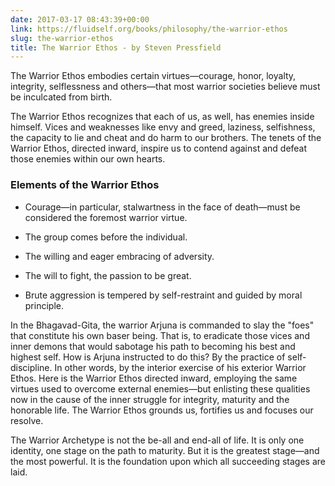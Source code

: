 ```yaml
---
date: 2017-03-17 08:43:39+00:00
link: https://fluidself.org/books/philosophy/the-warrior-ethos
slug: the-warrior-ethos
title: The Warrior Ethos - by Steven Pressfield
---
```


The Warrior Ethos embodies certain virtues—courage, honor, loyalty, integrity, selflessness and others—that most warrior societies believe must be inculcated from birth.

The Warrior Ethos recognizes that each of us, as well, has enemies inside himself. Vices and weaknesses like envy and greed, laziness, selfishness, the capacity to lie and cheat and do harm to our brothers. The tenets of the Warrior Ethos, directed inward, inspire us to contend against and defeat those enemies within our own hearts.

### Elements of the Warrior Ethos

- Courage—in particular, stalwartness in the face of death—must be considered the foremost warrior virtue.

- The group comes before the individual.

- The willing and eager embracing of adversity.

- The will to fight, the passion to be great.

- Brute aggression is tempered by self-restraint and guided by moral principle.

In the Bhagavad-Gita, the warrior Arjuna is commanded to slay the "foes" that constitute his own baser being. That is, to eradicate those vices and inner demons that would sabotage his path to becoming his best and highest self. How is Arjuna instructed to do this? By the practice of self-discipline. In other words, by the interior exercise of his exterior Warrior Ethos. Here is the Warrior Ethos directed inward, employing the same virtues used to overcome external enemies—but enlisting these qualities now in the cause of the inner struggle for integrity, maturity and the honorable life. The Warrior Ethos grounds us, fortifies us and focuses our resolve.

The Warrior Archetype is not the be-all and end-all of life. It is only one identity, one stage on the path to maturity. But it is the greatest stage—and the most powerful. It is the foundation upon which all succeeding stages are laid.
